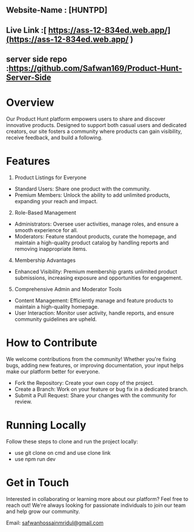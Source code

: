 




## Website-Name : [HUNTPD]




## Live Link :[ https://ass-12-834ed.web.app/](https://ass-12-834ed.web.app/ )

## server side repo :https://github.com/Safwan169/Product-Hunt-Server-Side






# Overview

Our Product Hunt platform empowers users to share and discover innovative products. Designed to support both casual users and dedicated creators, our site fosters a community where products can gain visibility, receive feedback, and build a following.

# Features

1. Product Listings for Everyone

* Standard Users: Share one product with the community.
* Premium Members: Unlock the ability to add unlimited products, expanding your reach and impact.

 2. Role-Based Management

* Administrators: Oversee user activities, manage roles, and ensure a smooth experience for all.
* Moderators: Feature standout products, curate the homepage, and maintain a high-quality product catalog by handling reports and      removing inappropriate items.


4. Membership Advantages

* Enhanced Visibility: Premium membership grants unlimited product submissions, increasing exposure and opportunities for engagement.

5. Comprehensive Admin and Moderator Tools

* Content Management: Efficiently manage and feature products to maintain a high-quality homepage.
* User Interaction: Monitor user activity, handle reports, and ensure community guidelines are upheld.

# How to Contribute

We welcome contributions from the community! Whether you're fixing bugs, adding new features, or improving documentation, your input helps make our platform better for everyone.

* Fork the Repository: Create your own copy of the project.
* Create a Branch: Work on your feature or bug fix in a dedicated branch.
* Submit a Pull Request: Share your changes with the community for review.

# Running Locally

Follow these steps to clone and run the project locally:
 
* use git clone on cmd and use clone link 
* use npm run dev

# Get in Touch

Interested in collaborating or learning more about our platform? Feel free to reach out! We're always looking for passionate individuals to join our team and help grow our community.

Email: safwanhossainmridul@gmail.com




 






